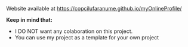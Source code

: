 Website available at https://copcilufaranume.github.io/myOnlineProfile/


<b>Keep in mind that:</b>
  <ul>
    <li>I DO NOT want any colaboration on this project.</li>
    <li>You can use my project as a template for your own project</li>
  </ul>
